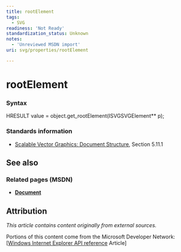 ```yaml
---
title: rootElement
tags:
  - SVG
readiness: 'Not Ready'
standardization_status: Unknown
notes:
  - 'Unreviewed MSDN import'
uri: svg/properties/rootElement

---
```

# rootElement

### Syntax

HRESULT value = object.get\_rootElement(ISVGSVGElement\*\* p);

### Standards information

-   [Scalable Vector Graphics: Document Structure](http://go.microsoft.com/fwlink/p/?linkid=204733), Section 5.11.1

## See also

### Related pages (MSDN)

-   [**Document**](/dom/Document)

## Attribution

*This article contains content originally from external sources.*

Portions of this content come from the Microsoft Developer Network: [[Windows Internet Explorer API reference](http://msdn.microsoft.com/en-us/library/ie/hh828809%28v=vs.85%29.aspx) Article]

